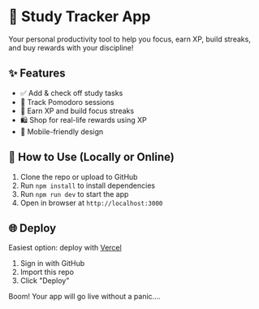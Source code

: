 # 🧠 Study Tracker App

Your personal productivity tool to help you focus, earn XP, build streaks, and buy rewards with your discipline!

## ✨ Features
- ✅ Add & check off study tasks
- 🍅 Track Pomodoro sessions
- 🧠 Earn XP and build focus streaks
- 🛍️ Shop for real-life rewards using XP
- 📱 Mobile-friendly design

## 🚀 How to Use (Locally or Online)
1. Clone the repo or upload to GitHub
2. Run `npm install` to install dependencies
3. Run `npm run dev` to start the app
4. Open in browser at `http://localhost:3000`

## 🌐 Deploy
Easiest option: deploy with [Vercel](https://vercel.com)

1. Sign in with GitHub
2. Import this repo
3. Click "Deploy"

Boom! Your app will go live without a panic....
